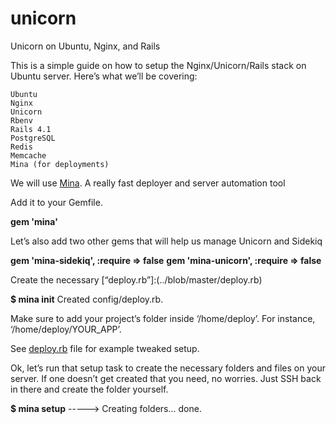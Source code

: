 # unicorn
Unicorn on Ubuntu, Nginx, and Rails

This is a simple guide on how to setup the Nginx/Unicorn/Rails stack on Ubuntu server. 
Here’s what we’ll be covering:


    Ubuntu
    Nginx
    Unicorn
    Rbenv
    Rails 4.1
    PostgreSQL
    Redis
    Memcache
    Mina (for deployments)


We will use [Mina](http://nadarei.co/mina/). A really fast deployer and server automation tool

Add it to your Gemfile.

**gem 'mina'**

Let’s also add two other gems that will help us manage Unicorn and Sidekiq

**gem 'mina-sidekiq', :require => false**
**gem 'mina-unicorn', :require => false**

Create the necessary [“deploy.rb”]:(../blob/master/deploy.rb)


**$ mina init**
Created config/deploy.rb.

Make sure to add your project’s folder inside ‘/home/deploy’. 
For instance, ‘/home/deploy/YOUR_APP’.

See [deploy.rb](../blob/master/deploy.rb) file for example tweaked setup.


Ok, let’s run that setup task to create the necessary folders and files on your server. If one doesn’t get created that you need, no worries. Just SSH back in there and create the folder yourself.

**$ mina setup**
-----> Creating folders... done.